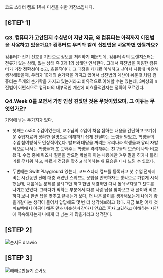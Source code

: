 코드 스타터 캠프 1주차 미션을 위한 저장소입니다.

## [STEP 1]
### Q3. 컴퓨터가 고안된지 수십년이 지난 지금, 왜 컴퓨터는 아직까지 이진법을 사용하고 있을까요? 컴퓨터도 우리와 같이 십진법을 사용하면 안될까요?

컴퓨터가 전기 신호를 기반으로 정보를 처리하기 때문인데, 컴퓨터 속의 트랜지스터는 전류가 있는 상태, 없는 상태 즉 0과 1의 상태만 인식한다. 그래서 이진법을 이용한 컴퓨터가 가장 정확성이 높고, 효율적이다. 그 과정을 제대로 이해하고 싶어서 사람에 비유해 생각해봤을때, 우리가 10개의 손가락을 가지고 있어서 십진법의 계산이 쉬운것 처럼 컴퓨터는 두개의 손가락을 가지고 있는거라고 비유적으로 이해할 수는 있는데, 3이상의 n진법이 어떤식으로 컴퓨터의 내부적인 계산에 비효율적인지는 정확히 모르겠다.

### Q4.Week 0를 보면서 가장 인상 깊었던 것은 무엇이었으며, 그 이유는 무엇인가요?
  
기억에 남는 두가지가 있다.

* 첫째는 cs50 수업이었는데, 교수님의 수업이 처음 접하는 내용을 간단하고 보기쉬운 수업자료와 정확한 설명으로 이해하기 쉽게 전달하는 느낌을 받았고, 학생들의 수업 참여방식도 인상적이었다. 발표와 대답을 꺼리는 우리나라 학생들과 달리 자발적으로 나서는 학생들과 또 도와주는 학생을 격려해주는 친구들의 모습이 나와 비교됐다. 수업 중에 퀴즈나 질문을 받으면 확실히 아는 내용에만 겨우 말을 하거나 틀리기를 무서워 하고, 빠르게 정답을 맞추고 싶어하는 내 모습을 다시 느낄 수 있었다.

* 두번째는 Swift Playground 였는데, 코드스타터 캠프를 등록하고 첫 수업 전까지 비는 시간동안 전에 대충 배웠던 스위프트 문법을 반복하자는 생각으로 가볍게 시작했는데, 처음에는 문제를 풀려고만 하고 한번 해결하면 다시 돌아보지않고 진도를 나가고 있었다. 그러다가 막히는 부분에서 다른 사람 답을 찾아보고 내 풀이와 비교하다 보니 한번 답을 맞추고 끝내는거 보다, 더 나은 풀이를 생각해보는게 나에게 좋을거같다는 생각이 들어서 답답해도 몇 번 더 생각해보려고 했다. 지금 보면 어제 첫 피드백에서 야곰이 해준 말과 비슷한거 같아서 앞으로 혼자 고민하고 이해하는 시간에 익숙해지는게 나에게 더 남는 게 많을거라고 생각한다.

## [STEP 2]
![순서도 drawio](https://user-images.githubusercontent.com/71054048/163780695-8ff97f19-ed02-40ab-af5d-19b681ef38b6.jpg)


## [STEP 3]
![빼빼로만들기 순서도](https://user-images.githubusercontent.com/71054048/163779527-1dc0d094-9b29-4cbb-98ef-f225847fd99f.jpg)

